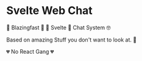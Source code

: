 # Svelte Web Chat
🚀 Blazingfast 🚀 💖 Svelte 💖 Chat System 🤓

Based on amazing Stuff you don't want to look at. 🙈


💔 No React Gang 💔

